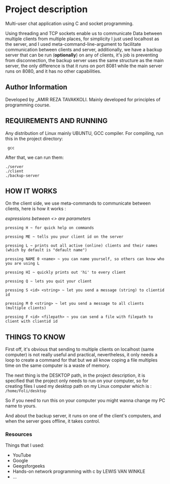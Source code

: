 # Project description

Multi-user chat application using C and socket programming.

Using threading and TCP sockets enable us to communicate Data between multiple clients from multiple places, for simplicity I just used localhost as the server, and I used meta-command-line-argument to facilitate communication between clients and server, additionally, we have a backup server that can be run (**optionally**) on any of clients, it's job is preventing from disconnection, the backup server uses the same structure as the main server, the only difference is that it runs on port 8081 while the main server runs on 8080, and it has no other capabilities.

## Author Information

Developed by _AMIR REZA TAVAKKOLI.
Mainly developed for principles of programming course.

## REQUIREMENTS AND RUNNING

Any distribution of Linux mainly UBUNTU, GCC compiler.
For compiling, run this in the project directory:

```shell
 gcc
```

After that, we can run them:

```shell
./server
./client
./backup-server
```

## HOW IT WORKS

On the client side, we use meta-commands to communicate between clients, here is how it works :

_expressions between <> are parameters_

    pressing H ~ for quick help on commands

    pressing ME ~ tells you your client id on the server

    pressing L ~ prints out all active (online) clients and their names (which by default is "default name")

    pressing NAME 0 <name> ~ you can name yourself, so others can know who you are using L

    pressing HI ~ quickly prints out 'hi' to every client

    pressing Q ~ lets you quit your client

    pressing S <id> <string> ~ let you send a message (string) to clientid id

    pressing M 0 <string> ~ let you send a message to all clients (multiple clients)

    pressing F <id> <filepath> ~ you can send a file with filepath to client with clientid id

## THINGS TO KNOW

First off, it's obvious that sending to multiple clients on localhost (same computer) is not really useful and practical, nevertheless, it only needs a loop to create a command for that but we all know coping a file multiples time on the same computer is a waste of memory.

The next thing is the DESKTOP path, in the project description, it is specified that the project only needs to run on your computer, so for creating files I used my desktop path on my Linux computer which is :
`/home/Foli/desktop `

So if you need to run this on your computer you might wanna change my PC name to yours.

And about the backup server, it runs on one of the client's computers, and when the server goes offline, it takes control.

### Resources

Things that I used:

-   YouTube
-   Google
-   Geegsforgeeks
-   Hands-on network programming with c by LEWIS VAN WINKLE
-   ...
